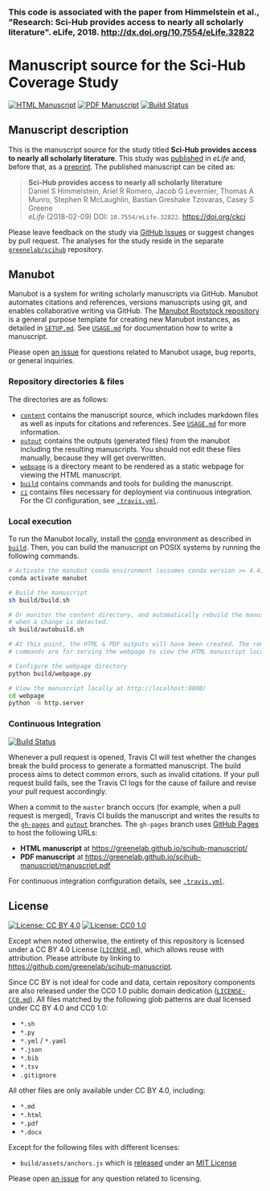 
### This code is associated with the paper from Himmelstein et al., "Research: Sci-Hub provides access to nearly all scholarly literature". eLife, 2018. http://dx.doi.org/10.7554/eLife.32822


# Manuscript source for the Sci-Hub Coverage Study

<!-- usage note: edit the H1 title above to personalize the manuscript -->

[![HTML Manuscript](https://img.shields.io/badge/manuscript-HTML-blue.svg)](https://greenelab.github.io/scihub-manuscript/)
[![PDF Manuscript](https://img.shields.io/badge/manuscript-PDF-blue.svg)](https://greenelab.github.io/scihub-manuscript/manuscript.pdf)
[![Build Status](https://travis-ci.org/greenelab/scihub-manuscript.svg?branch=master)](https://travis-ci.org/greenelab/scihub-manuscript)

## Manuscript description

<!-- usage note: edit this section.

This repository is a template manuscript (a.k.a. rootstock).
Actual manuscript instances will clone this repository (see [`SETUP.md`](SETUP.md)) and replace this paragraph with a description of their manuscript.
-->

This is the manuscript source for the study titled **Sci-Hub provides access to nearly all scholarly literature**.
This study was [published](https://doi.org/10.7554/eLife.32822 "eLife Research Feature Article") in _eLife_ and, before that, as a [preprint](https://doi.org/10.7287/peerj.preprints.3100 "PeerJ Preprint").
The published manuscript can be cited as:

> **Sci-Hub provides access to nearly all scholarly literature**<br>
Daniel S Himmelstein, Ariel R Romero, Jacob G Levernier, Thomas A Munro, Stephen R McLaughlin, Bastian Greshake Tzovaras, Casey S Greene<br>
_eLife_ (2018-02-09) DOI: `10.7554/eLife.32822`. https://doi.org/ckcj

Please leave feedback on the study via [GitHub Issues](https://github.com/greenelab/scihub-manuscript/issues) or suggest changes by pull request.
The analyses for the study reside in the separate [`greenelab/scihub`](https://github.com/greenelab/scihub) repository.

## Manubot

<!-- usage note: do not edit this section -->

Manubot is a system for writing scholarly manuscripts via GitHub.
Manubot automates citations and references, versions manuscripts using git, and enables collaborative writing via GitHub.
The [Manubot Rootstock repository](https://git.io/vQSvo) is a general purpose template for creating new Manubot instances, as detailed in [`SETUP.md`](SETUP.md).
See [`USAGE.md`](USAGE.md) for documentation how to write a manuscript.

Please open [an issue](https://github.com/greenelab/manubot-rootstock/issues) for questions related to Manubot usage, bug reports, or general inquiries.

### Repository directories & files

The directories are as follows:

+ [`content`](content) contains the manuscript source, which includes markdown files as well as inputs for citations and references.
  See [`USAGE.md`](USAGE.md) for more information.
+ [`output`](output) contains the outputs (generated files) from the manubot including the resulting manuscripts.
  You should not edit these files manually, because they will get overwritten.
+ [`webpage`](webpage) is a directory meant to be rendered as a static webpage for viewing the HTML manuscript.
+ [`build`](build) contains commands and tools for building the manuscript.
+ [`ci`](ci) contains files necessary for deployment via continuous integration.
  For the CI configuration, see [`.travis.yml`](.travis.yml).

### Local execution

To run the Manubot locally, install the [conda](https://conda.io) environment as described in [`build`](build).
Then, you can build the manuscript on POSIX systems by running the following commands.

```sh
# Activate the manubot conda environment (assumes conda version >= 4.4)
conda activate manubot

# Build the manuscript
sh build/build.sh

# Or monitor the content directory, and automatically rebuild the manuscript
# when a change is detected.
sh build/autobuild.sh

# At this point, the HTML & PDF outputs will have been created. The remaining
# commands are for serving the webpage to view the HTML manuscript locally.

# Configure the webpage directory
python build/webpage.py

# View the manuscript locally at http://localhost:8000/
cd webpage
python -m http.server
```

### Continuous Integration

[![Build Status](https://travis-ci.org/greenelab/scihub-manuscript.svg?branch=master)](https://travis-ci.org/greenelab/scihub-manuscript)

Whenever a pull request is opened, Travis CI will test whether the changes break the build process to generate a formatted manuscript.
The build process aims to detect common errors, such as invalid citations.
If your pull request build fails, see the Travis CI logs for the cause of failure and revise your pull request accordingly.

When a commit to the `master` branch occurs (for example, when a pull request is merged), Travis CI builds the manuscript and writes the results to the [`gh-pages`](https://github.com/greenelab/manubot-rootstock/tree/gh-pages) and [`output`](https://github.com/greenelab/manubot-rootstock/tree/output) branches.
The `gh-pages` branch uses [GitHub Pages](https://pages.github.com/) to host the following URLs:

+ **HTML manuscript** at https://greenelab.github.io/scihub-manuscript/
+ **PDF manuscript** at https://greenelab.github.io/scihub-manuscript/manuscript.pdf

For continuous integration configuration details, see [`.travis.yml`](.travis.yml).

## License

<!--
usage note: edit this section to change the license of your manuscript or source code changes to this repository.
We encourage users to openly license their manuscripts, which is the default as specified below.
-->

[![License: CC BY 4.0](https://img.shields.io/badge/License%20All-CC%20BY%204.0-lightgrey.svg)](http://creativecommons.org/licenses/by/4.0/)
[![License: CC0 1.0](https://img.shields.io/badge/License%20Parts-CC0%201.0-lightgrey.svg)](https://creativecommons.org/publicdomain/zero/1.0/)

Except when noted otherwise, the entirety of this repository is licensed under a CC BY 4.0 License ([`LICENSE.md`](LICENSE.md)), which allows reuse with attribution.
Please attribute by linking to https://github.com/greenelab/scihub-manuscript.

Since CC BY is not ideal for code and data, certain repository components are also released under the CC0 1.0 public domain dedication ([`LICENSE-CC0.md`](LICENSE-CC0.md)).
All files matched by the following glob patterns are dual licensed under CC BY 4.0 and CC0 1.0:

+ `*.sh`
+ `*.py`
+ `*.yml` / `*.yaml`
+ `*.json`
+ `*.bib`
+ `*.tsv`
+ `.gitignore`

All other files are only available under CC BY 4.0, including:

+ `*.md`
+ `*.html`
+ `*.pdf`
+ `*.docx`

Except for the following files with different licenses:

+ `build/assets/anchors.js` which is [released](https://www.bryanbraun.com/anchorjs/) under an [MIT License](https://opensource.org/licenses/MIT)

Please open [an issue](https://github.com/greenelab/scihub-manuscript/issues) for any question related to licensing.
